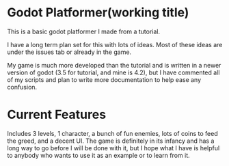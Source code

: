 # Godot Platformer(working title)

This is a basic godot platformer I made from a tutorial.

I have a long term plan set for this with lots of ideas. Most of these ideas are under the issues tab or already in the game.

My game is much more developed than the tutorial and is written in a newer version of godot (3.5 for tutorial, and mine is 4.2), but I have commented all of my scripts and plan to write more documentation to help ease any confusion.

# Current Features

Includes 3 levels, 1 character, a bunch of fun enemies, lots of coins to feed the greed, and a decent UI. The game is definitely in its infancy and has a long way to go before I will be done with it, but I hope what I have is helpful to anybody who wants to use it as an example or to learn from it.
